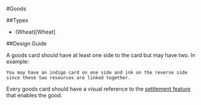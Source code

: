 #Goods

##Types

- (Wheat)[Wheat]

##Design Guide

A goods card should have at least one side to the card but may have two. In example:

```
You may have an indigo card on one side and ink on the reverse side since these two resources are linked together.
```

Every goods card should have a visual reference to the [settlement feature](../SettlementFeature) that enables the good.
